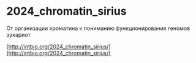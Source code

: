 # 2024_chromatin_sirius
От организации хроматина к пониманию функционирования геномов эукариот

[http://intbio.org/2024_chromatin_sirius/](http://intbio.org/2024_chromatin_sirius/)
